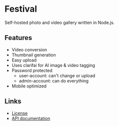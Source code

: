 # Festival

Self-hosted photo and video gallery written in Node.js.

## Features

- Video conversion
- Thumbnail generation
- Easy upload
- Uses clarifai for AI image & video tagging
- Password protected
	- user-account: can't change or upload
	- admin-account: can do everything
- Mobile optimized

## Links

- [License](documentation/license.md)
- [API documentation](documentation/api.md)
